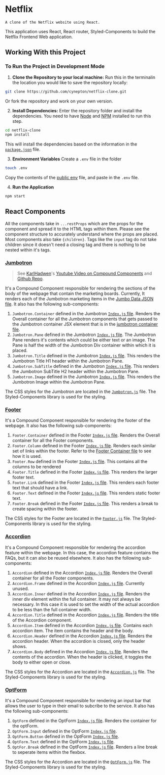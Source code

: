 # Netflix
    A clone of the Netflix website using React.

This application uses React, React router, Styled-Components to build the Netflix Frontend Web application.

## Working With this Project

### To Run the Project in Development Mode
1. **Clone the Repository to your local machine:** 
Run this in the terminalin the location you would like to save the repository locally:
```sh
git clone https://github.com/cynepton/netflix-clone.git
```
Or fork the repository and work on your own version.

2. **Install Dependencies:**
Enter the repository folder and install the dependencies. You need to have [Node](https://nodejs.org/en/download/) and [NPM](https://www.npmjs.com/) installed to run this step.
```sh
cd netflix-clone
npm install
```
This will install the dependencies based on the information in the [`package.json`](package.json) file.

3. **Environment Variables**
Create a `.env` file in the folder
```sh
touch .env
```
Copy the contents of the [public env](public-env) file, and paste in the `.env` file.

4. **Run the Application**
```sh
npm start
```

## React Components

All the components take in `...restProps` which are the props for the component and spread it to the HTML tags within them. Please see the component structure to accurately understand where the props are placed.
Most components also take `{children}`. Tags like the `input` tag do not take children since it doesn't need a closing tag and there is nothing to be nested within it's tags.

### [Jumbotron](src/components/jumbotron)
> See [KarlHadwen](https://github.com/karlhadwen)'s [Youtube Video on Compound Components](https://www.youtube.com/watch?v=nHMAMS38x-E) and [Github Repo](https://github.com/karlhadwen/compound-components).

It's a Compound Component responsible for rendering the sections of the body of the webpage that contain the marketing boards. Currently, It renders each of the Jumbotron marketing items in the [Jumbo Data JSON file](./src/fixtures/jumbo.json). It also has the following sub-components:

1. `Jumbotron.Container` defined in the Jumbotron [`Index.js` file](./src/components/jumbotron/index.js).
    Renders the Overall container for all the Jumbotron components that gets passed to the Jumbotron container JSX element that is in the [jumbotron container file](./src/containers/jumbotron.js).
2. `Jumbotron.Pane` defined in the Jumbotron [`Index.js` file](./src/components/jumbotron/index.js).
    The Jumbotron Pane renders it's contents which could be either text or an image. The Pane is half the width of the Jumbotron Div container within which it is placed.
3. `Jumbotron.Title` defined in the Jumbotron [`Index.js` file](./src/components/jumbotron/index.js).
    This renders the Jumbotron Title H1 header within the Jumbotron Pane.
4. `Jumbotron.SubTitle` defined in the Jumbotron [`Index.js` file](./src/components/jumbotron/index.js).
    This renders the Jumbotron SubTitle H2 header within the Jumbotron Pane.
5. `Jumbotron.Image` defined in the Jumbotron [`Index.js` file](./src/components/jumbotron/index.js).
    This renders the Jumbotron Image within the Jumbotron Pane.

The CSS styles for the Jumbotron are located in the [`Jumbotron.js`](./src/components/jumbotron/styles/jumbotron.js) file. The Styled-Components library is used for the styling.

### [Footer](src/components/footer)
It's a Compound Component responsible for rendering the footer of the webpage. It also has the following sub-components:

1. `Footer.Container` defined in the Footer [`Index.js` file](./src/components/footer/index.js).
    Renders the Overall container for all the Footer components.
2. `Footer.Column` defined in the Footer [`Index.js` file](./src/components/footer/index.js).
Renders each similar set of links within the footer. Refer to the [Footer Container file](./src/containers/footer.js) to see how it is used.
3. `Footer.Row` defined in the Footer [`Index.js` file](./src/components/footer/index.js).
This contains all the columns to be rendered 
4. `Footer.Title` defined in the Footer [`Index.js` file](./src/components/footer/index.js).
This renders the larger footer text.
5. `Footer.Link` defined in the Footer [`Index.js` file](./src/components/footer/index.js).
This renders each footer text that should have a link.
6. `Footer.Text` defined in the Footer [`Index.js` file](./src/components/footer/index.js).
This renders static footer text.
7. `Footer.Break` defined in the Footer [`Index.js` file](./src/components/footer/index.js).
This renders a break to create spacing within the footer.

The CSS styles for the Footer are located in the [`Footer.js`](./src/components/footer/styles/footer.js) file. The Styled-Components library is used for the styling.

### [Accordion](src/components/accordion)
It's a Compound Component responsible for rendering the accordion feature within the webpage. In this case, the accordion feature contains the FAQs, but it can also be reused elsewhere. It also has the following sub-components:

1. `Accordion` defined in the Accordion [`Index.js` file](./src/components/accordion/index.js).
    Renders the Overall container for all the Footer components.
2. `Accordion.Frame` defined in the Accordion [`Index.js` file](./src/components/accordion/index.js).
    Currently unused.
3. `Accordion.Inner` defined in the Accordion [`Index.js` file](./src/components/accordion/index.js).
    Renders the inner div element within the full container. It may not always be necessary. In this case it is used to set the width of the actual accordion to be less than the full container width.
4. `Accordion.Title` defined in the Accordion [`Index.js` file](./src/components/accordion/index.js).
    Renders the title of the Accordion component.
5. `Accordion.Item` defined in the Accordion [`Index.js` file](./src/components/accordion/index.js).
    Contains each accordion item. The item contains the header and the body.
6. `Accordion.Header` defined in the Accordion [`Index.js` file](./src/components/accordion/index.js).
    Renders the accordion header. When the accordion is closed, only the header shows.
7. `Accordion.Body` defined in the Accordion [`Index.js` file](./src/components/accordion/index.js).
    Renders the contents of the accordion. When the header is clicked, it toggles the body to either open or close.

The CSS styles for the Accordion are located in the [`Accordion.js`](./src/components/accordion/styles/accordion.js) file. The Styled-Components library is used for the styling.

### [OptForm](src/components/optForm)
It's a Compound Component responsible for rendering an input bar that allows the user to type in their email to subcribe to the service. It also has the following sub-components:

1. `OptForm` defined in the OptForm [`Index.js` file](./src/components/optForm/index.js).
    Renders the container for the optForm.
2. `OptForm.Input` defined in the OptForm [`Index.js` file](./src/components/optForm/index.js).
3. `OptForm.Button` defined in the OptForm [`Index.js` file](./src/components/optForm/index.js).
4. `OptForm.Text` defined in the OptForm [`Index.js` file](./src/components/optForm/index.js).
5. `OptFor.Break` defined in the OptForm [`Index.js` file](./src/components/optForm/index.js).
    Renders a line break to seperate items within the flexbox.

The CSS styles for the Accordion are located in the [`OptForm.js`](./src/components/optForm/styles/optForm.js) file. The Styled-Components library is used for the styling.